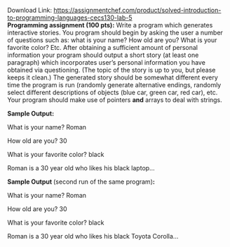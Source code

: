 Download Link: https://assignmentchef.com/product/solved-introduction-to-programming-languages-cecs130-lab-5
<br>
<strong style="font-family: -apple-system, BlinkMacSystemFont, 'Segoe UI', Roboto, Oxygen-Sans, Ubuntu, Cantarell, 'Helvetica Neue', sans-serif;">Programming assignment (100 pts):</strong><span style="font-family: -apple-system, BlinkMacSystemFont, 'Segoe UI', Roboto, Oxygen-Sans, Ubuntu, Cantarell, 'Helvetica Neue', sans-serif;"> Write a program which generates interactive stories. You program should begin by asking the user a number of questions such as: what is your name? How old are you? What is your favorite color? Etc. After obtaining a sufficient amount of personal information your program should output a short story (at least one paragraph) which incorporates user’s personal information you have obtained via questioning. (The topic of the story is up to you, but please keeps it clean.) The generated story should be somewhat different every time the program is run (randomly generate alternative endings, randomly select different descriptions of objects (blue car, green car, red car), etc. Your program should make use of pointers </span><strong style="font-family: -apple-system, BlinkMacSystemFont, 'Segoe UI', Roboto, Oxygen-Sans, Ubuntu, Cantarell, 'Helvetica Neue', sans-serif;">and</strong><span style="font-family: -apple-system, BlinkMacSystemFont, 'Segoe UI', Roboto, Oxygen-Sans, Ubuntu, Cantarell, 'Helvetica Neue', sans-serif;"> arrays to deal with strings. </span>




<strong>Sample Output: </strong>

What is your name? Roman

How old are you? 30

What is your favorite color? black




Roman is a 30 year old who likes his black laptop…




<strong>Sample Output </strong>(second run of the same program)<strong>: </strong>

What is your name? Roman

How old are you? 30

What is your favorite color? black




Roman is a 30 year old who likes his black Toyota Corolla…